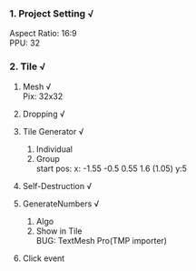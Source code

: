 ### 1. Project Setting √
Aspect Ratio: 16:9  
PPU: 32

### 2. Tile √
1. Mesh  √  
Pix: 32x32

2. Dropping √
3. Tile Generator √
    1. Individual
    2. Group  
    start pos: x: -1.55 -0.5 0.55 1.6 (1.05) y:5

4. Self-Destruction √
5. GenerateNumbers √
    1. Algo 
    2. Show in Tile  
    BUG: TextMesh Pro(TMP importer)

6. Click event
